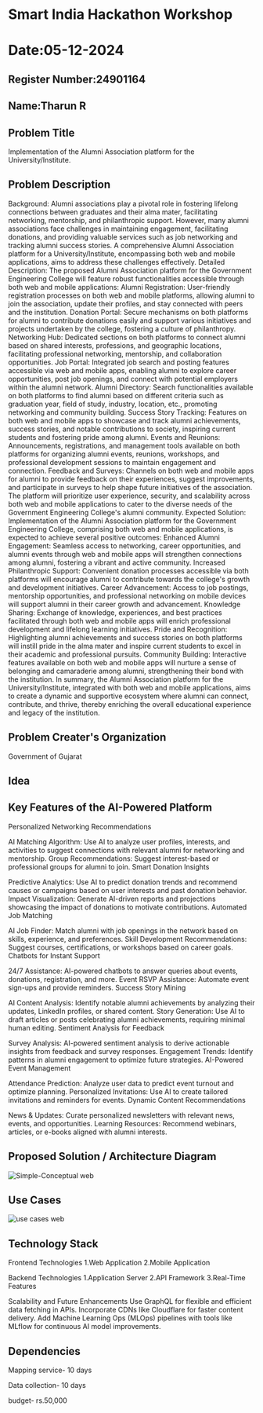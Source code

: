 # Smart India Hackathon Workshop
# Date:05-12-2024
## Register Number:24901164
## Name:Tharun R
## Problem Title
Implementation of the Alumni Association platform for the University/Institute.
## Problem Description
Background: Alumni associations play a pivotal role in fostering lifelong connections between graduates and their alma mater, facilitating networking, mentorship, and philanthropic support. However, many alumni associations face challenges in maintaining engagement, facilitating donations, and providing valuable services such as job networking and tracking alumni success stories. A comprehensive Alumni Association platform for a University/Institute, encompassing both web and mobile applications, aims to address these challenges effectively. Detailed Description: The proposed Alumni Association platform for the Government Engineering College will feature robust functionalities accessible through both web and mobile applications: Alumni Registration: User-friendly registration processes on both web and mobile platforms, allowing alumni to join the association, update their profiles, and stay connected with peers and the institution. Donation Portal: Secure mechanisms on both platforms for alumni to contribute donations easily and support various initiatives and projects undertaken by the college, fostering a culture of philanthropy. Networking Hub: Dedicated sections on both platforms to connect alumni based on shared interests, professions, and geographic locations, facilitating professional networking, mentorship, and collaboration opportunities. Job Portal: Integrated job search and posting features accessible via web and mobile apps, enabling alumni to explore career opportunities, post job openings, and connect with potential employers within the alumni network. Alumni Directory: Search functionalities available on both platforms to find alumni based on different criteria such as graduation year, field of study, industry, location, etc., promoting networking and community building. Success Story Tracking: Features on both web and mobile apps to showcase and track alumni achievements, success stories, and notable contributions to society, inspiring current students and fostering pride among alumni. Events and Reunions: Announcements, registrations, and management tools available on both platforms for organizing alumni events, reunions, workshops, and professional development sessions to maintain engagement and connection. Feedback and Surveys: Channels on both web and mobile apps for alumni to provide feedback on their experiences, suggest improvements, and participate in surveys to help shape future initiatives of the association. The platform will prioritize user experience, security, and scalability across both web and mobile applications to cater to the diverse needs of the Government Engineering College's alumni community. Expected Solution: Implementation of the Alumni Association platform for the Government Engineering College, comprising both web and mobile applications, is expected to achieve several positive outcomes: Enhanced Alumni Engagement: Seamless access to networking, career opportunities, and alumni events through web and mobile apps will strengthen connections among alumni, fostering a vibrant and active community. Increased Philanthropic Support: Convenient donation processes accessible via both platforms will encourage alumni to contribute towards the college's growth and development initiatives. Career Advancement: Access to job postings, mentorship opportunities, and professional networking on mobile devices will support alumni in their career growth and advancement. Knowledge Sharing: Exchange of knowledge, experiences, and best practices facilitated through both web and mobile apps will enrich professional development and lifelong learning initiatives. Pride and Recognition: Highlighting alumni achievements and success stories on both platforms will instill pride in the alma mater and inspire current students to excel in their academic and professional pursuits. Community Building: Interactive features available on both web and mobile apps will nurture a sense of belonging and camaraderie among alumni, strengthening their bond with the institution. In summary, the Alumni Association platform for the University/Institute, integrated with both web and mobile applications, aims to create a dynamic and supportive ecosystem where alumni can connect, contribute, and thrive, thereby enriching the overall educational experience and legacy of the institution.
## Problem Creater's Organization
Government of Gujarat

## Idea

## Key Features of the AI-Powered Platform
Personalized Networking Recommendations

AI Matching Algorithm: Use AI to analyze user profiles, interests, and activities to suggest connections with relevant alumni for networking and mentorship.
Group Recommendations: Suggest interest-based or professional groups for alumni to join.
Smart Donation Insights

Predictive Analytics: Use AI to predict donation trends and recommend causes or campaigns based on user interests and past donation behavior.
Impact Visualization: Generate AI-driven reports and projections showcasing the impact of donations to motivate contributions.
Automated Job Matching

AI Job Finder: Match alumni with job openings in the network based on skills, experience, and preferences.
Skill Development Recommendations: Suggest courses, certifications, or workshops based on career goals.
Chatbots for Instant Support

24/7 Assistance: AI-powered chatbots to answer queries about events, donations, registration, and more.
Event RSVP Assistance: Automate event sign-ups and provide reminders.
Success Story Mining

AI Content Analysis: Identify notable alumni achievements by analyzing their updates, LinkedIn profiles, or shared content.
Story Generation: Use AI to draft articles or posts celebrating alumni achievements, requiring minimal human editing.
Sentiment Analysis for Feedback

Survey Analysis: AI-powered sentiment analysis to derive actionable insights from feedback and survey responses.
Engagement Trends: Identify patterns in alumni engagement to optimize future strategies.
AI-Powered Event Management

Attendance Prediction: Analyze user data to predict event turnout and optimize planning.
Personalized Invitations: Use AI to create tailored invitations and reminders for events.
Dynamic Content Recommendations

News & Updates: Curate personalized newsletters with relevant news, events, and opportunities.
Learning Resources: Recommend webinars, articles, or e-books aligned with alumni interests.


## Proposed Solution / Architecture Diagram

![Simple-Conceptual web](https://github.com/user-attachments/assets/32a9fb1e-c3bd-48cc-8be5-0ed0454ea234)

## Use Cases

![use cases web](https://github.com/user-attachments/assets/95759233-403e-45dd-bc2f-aa25cdcfdbcd)


## Technology Stack

Frontend Technologies
1.Web Application
2.Mobile Application

Backend Technologies
1.Application Server
2.API Framework
3.Real-Time Features

Scalability and Future Enhancements
Use GraphQL for flexible and efficient data fetching in APIs.
Incorporate CDNs like Cloudflare for faster content delivery.
Add Machine Learning Ops (MLOps) pipelines with tools like MLflow for continuous AI model improvements.
## Dependencies
Mapping service- 10 days

Data collection- 10 days

budget- rs.50,000
